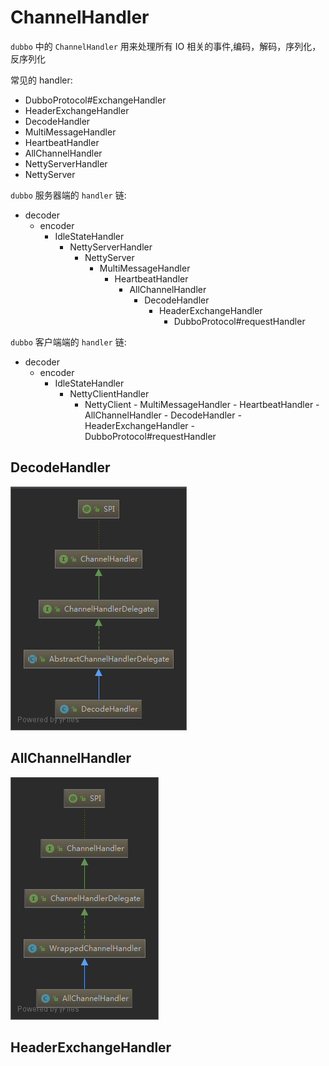 # ChannelHandler

`dubbo` 中的 `ChannelHandler` 用来处理所有 IO 相关的事件,编码，解码，序列化，反序列化

常见的 handler:

- DubboProtocol#ExchangeHandler
- HeaderExchangeHandler
- DecodeHandler
- MultiMessageHandler
- HeartbeatHandler
- AllChannelHandler
- NettyServerHandler
- NettyServer

`dubbo` 服务器端的 `handler` 链:

- decoder
  - encoder
    - IdleStateHandler
      - NettyServerHandler
        - NettyServer
          - MultiMessageHandler
            - HeartbeatHandler
              - AllChannelHandler
                - DecodeHandler
                  - HeaderExchangeHandler
                    - DubboProtocol#requestHandler

`dubbo` 客户端端的 `handler` 链:

- decoder
  - encoder
    - IdleStateHandler
      - NettyClientHandler
        - NettyClient
              - MultiMessageHandler
                  - HeartbeatHandler
                      - AllChannelHandler
                          - DecodeHandler
                              - HeaderExchangeHandler
                                  - DubboProtocol#requestHandler

## DecodeHandler

![DecodeHandler](images/dubbo-DecodeHandler.png)

## AllChannelHandler

![AllChannelHandler](images/dubbo-AllChannelHandler.png)

## HeaderExchangeHandler